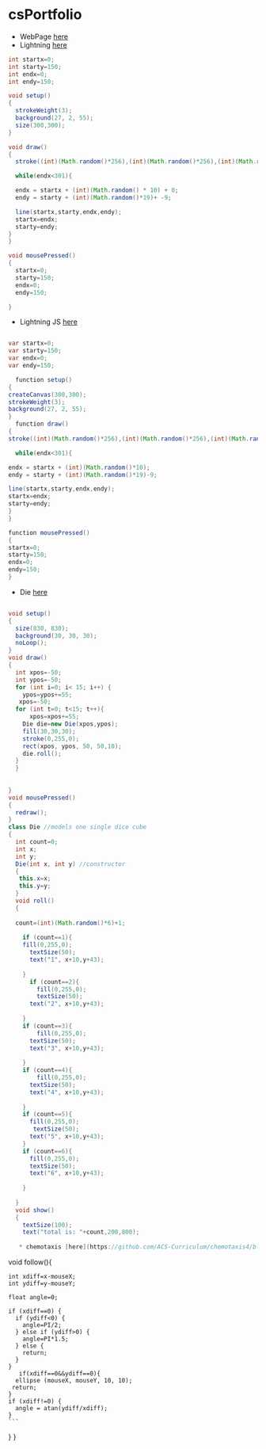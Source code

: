 # csPortfolio
* WebPage [here]()
* Lightning [here](https://github.com/WaiteL/Lightning/blob/master/lighting2.pde)

```Java
int startx=0;
int starty=150;
int endx=0;
int endy=150;

void setup()
{
  strokeWeight(3);
  background(27, 2, 55);
  size(300,300);
}

void draw()
{
  stroke((int)(Math.random()*256),(int)(Math.random()*256),(int)(Math.random()*256));

  while(endx<301){

  endx = startx + (int)(Math.random() * 10) + 0;
  endy = starty + (int)(Math.random()*19)+ -9;

  line(startx,starty,endx,endy);
  startx=endx;
  starty=endy;
}
}

void mousePressed()
{
  startx=0;
  starty=150;
  endx=0;
  endy=150;

}
```
* Lightning JS [here](https://github.com/WaiteL/lightning-JS/blob/master/lightingJS.js)

``` Java Script

var startx=0;
var starty=150;
var endx=0;
var endy=150;

  function setup()
{
createCanvas(300,300);
strokeWeight(3);
background(27, 2, 55);
}
  function draw()
{
stroke((int)(Math.random()*256),(int)(Math.random()*256),(int)(Math.random()*256));

  while(endx<301){

endx = startx + (int)(Math.random()*10);
endy = starty + (int)(Math.random()*19)-9;

line(startx,starty,endx,endy);
startx=endx;
starty=endy;
}
}

function mousePressed()
{
startx=0;
starty=150;
endx=0;
endy=150;
}
```
* Die [here](https://github.com/WaiteL/dice3/blob/gh-pages/dieJava.pde)
``` Java

void setup()
{
  size(830, 830);
  background(30, 30, 30);
  noLoop();
}
void draw()
{
  int xpos=-50;
  int ypos=-50;
  for (int i=0; i< 15; i++) {
    ypos=ypos+=55;
   xpos=-50;
  for (int t=0; t<15; t++){
      xpos=xpos+=55;
    Die die=new Die(xpos,ypos);
    fill(30,30,30);
    stroke(0,255,0);
    rect(xpos, ypos, 50, 50,10);
    die.roll();
  }
  }
  
  
}
void mousePressed()
{
  redraw();
}
class Die //models one single dice cube
{
  int count=0;
  int x;
  int y;
  Die(int x, int y) //constructor
  {
   this.x=x;
   this.y=y;
  }
  void roll()
  {
   
  count=(int)(Math.random()*6)+1;
   
    if (count==1){
    fill(0,255,0);
      textSize(50);
      text("1", x+10,y+43);
      
    }
      if (count==2){
        fill(0,255,0);
        textSize(50);
      text("2", x+10,y+43);
        
    }
    if (count==3){
        fill(0,255,0);
      textSize(50);
      text("3", x+10,y+43);
      
    }
    if (count==4){
        fill(0,255,0);
      textSize(50);
      text("4", x+10,y+43);
      
    }
    if (count==5){
      fill(0,255,0);
       textSize(50);
      text("5", x+10,y+43);
    }
    if (count==6){
      fill(0,255,0);
      textSize(50);
      text("6", x+10,y+43);
      
    }
    
  }
  void show()
  {
    textSize(100);
    text("total is: "+count,200,800);
   
   * chemotaxis [here](https://github.com/ACS-Curriculum/chemotaxis4/blob/gh-pages/Chemotaxis.pde)
   ```
   void follow(){

    int xdiff=x-mouseX;
    int ydiff=y-mouseY;

    float angle=0;
 
    if (xdiff==0) {
      if (ydiff<0) {
        angle=PI/2;
      } else if (ydiff>0) {
        angle=PI*1.5;
      } else {
        return;
      }
    }
       if(xdiff==0&&ydiff==0){
      ellipse (mouseX, mouseY, 10, 10);
     return;
    }
    if (xdiff!=0) {
      angle = atan(ydiff/xdiff);
    }
    ```
  }
}
```
